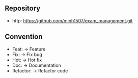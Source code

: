## Repository

* http: https://github.com/minh1507/exam_management.git

## Convention

* Feat: <comment> -> Feature
* Fix: <comment> -> Fix bug
* Hot: <comment> -> Hot fix
* Doc: <comment> -> Documentation
* Refactor: <comment> -> Refactor code